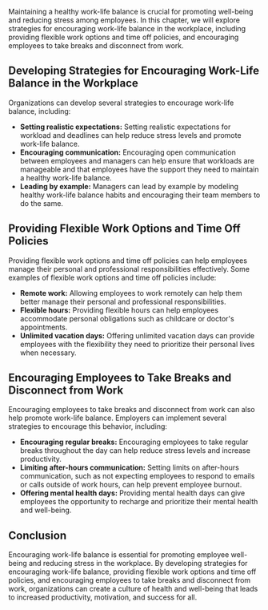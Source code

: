 
Maintaining a healthy work-life balance is crucial for promoting well-being and reducing stress among employees. In this chapter, we will explore strategies for encouraging work-life balance in the workplace, including providing flexible work options and time off policies, and encouraging employees to take breaks and disconnect from work.

Developing Strategies for Encouraging Work-Life Balance in the Workplace
------------------------------------------------------------------------

Organizations can develop several strategies to encourage work-life balance, including:

* **Setting realistic expectations:** Setting realistic expectations for workload and deadlines can help reduce stress levels and promote work-life balance.
* **Encouraging communication:** Encouraging open communication between employees and managers can help ensure that workloads are manageable and that employees have the support they need to maintain a healthy work-life balance.
* **Leading by example:** Managers can lead by example by modeling healthy work-life balance habits and encouraging their team members to do the same.

Providing Flexible Work Options and Time Off Policies
-----------------------------------------------------

Providing flexible work options and time off policies can help employees manage their personal and professional responsibilities effectively. Some examples of flexible work options and time off policies include:

* **Remote work:** Allowing employees to work remotely can help them better manage their personal and professional responsibilities.
* **Flexible hours:** Providing flexible hours can help employees accommodate personal obligations such as childcare or doctor's appointments.
* **Unlimited vacation days:** Offering unlimited vacation days can provide employees with the flexibility they need to prioritize their personal lives when necessary.

Encouraging Employees to Take Breaks and Disconnect from Work
-------------------------------------------------------------

Encouraging employees to take breaks and disconnect from work can also help promote work-life balance. Employers can implement several strategies to encourage this behavior, including:

* **Encouraging regular breaks:** Encouraging employees to take regular breaks throughout the day can help reduce stress levels and increase productivity.
* **Limiting after-hours communication:** Setting limits on after-hours communication, such as not expecting employees to respond to emails or calls outside of work hours, can help prevent employee burnout.
* **Offering mental health days:** Providing mental health days can give employees the opportunity to recharge and prioritize their mental health and well-being.

Conclusion
----------

Encouraging work-life balance is essential for promoting employee well-being and reducing stress in the workplace. By developing strategies for encouraging work-life balance, providing flexible work options and time off policies, and encouraging employees to take breaks and disconnect from work, organizations can create a culture of health and well-being that leads to increased productivity, motivation, and success for all.
